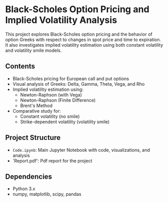 # Black-Scholes Option Pricing and Implied Volatility Analysis

This project explores Black-Scholes option pricing and the behavior of option Greeks with respect to changes in spot price and time to expiration. It also investigates implied volatility estimation using both constant volatility and volatility smile models.

## Contents

- Black-Scholes pricing for European call and put options
- Visual analysis of Greeks: Delta, Gamma, Theta, Vega, and Rho
- Implied volatility estimation using:
  - Newton-Raphson (with Vega)
  - Newton-Raphson (Finite Difference)
  - Brent's Method
- Comparative study for:
  - Constant volatility (no smile)
  - Strike-dependent volatility (volatility smile)

## Project Structure

- `Code.ipynb`: Main Jupyter Notebook with code, visualizations, and analysis
- 'Report.pdf': Pdf report for the project

## Dependencies

- Python 3.x
- numpy, matplotlib, scipy, pandas
